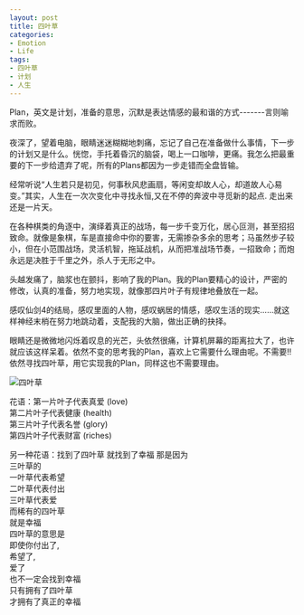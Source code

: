 ```yaml
---
layout: post
title: 四叶草
categories:
- Emotion
- Life
tags:
- 四叶草
- 计划
- 人生
---
```


Plan，英文是计划，准备的意思，沉默是表达情感的最和谐的方式-------言则喻求而败。

夜深了，望着电脑，眼睛迷迷糊糊地刺痛，忘记了自己在准备做什么事情，下一步的计划又是什么。恍惚，手托着昏沉的脑袋，喝上一口咖啡，更痛。我怎么把最重要的下一步给遗弃了呢，所有的Plans都因为一步走错而全盘皆输。

经常听说“人生若只是初见，何事秋风悲画扇，等闲变却故人心，却道故人心易变。”其实，人生在一次次变化中寻找永恒,又在不停的奔波中寻觅新的起点. 走出来 还是一片天。

在各种棋类的角逐中，演绎着真正的战场，每一步千变万化，居心叵测，甚至招招致命。就像是象棋，车是直接命中你的要害，无需掺杂多余的思考；马虽然步子较小，但在小范围战场，灵活机智，拖延战机，从而把准战场节奏，一招致命；而炮永远是决胜于千里之外，杀人于无形之中。

头越发痛了，脑浆也在颤抖，影响了我的Plan。我的Plan要精心的设计，严密的修改，认真的准备，努力地实现，就像那四片叶子有规律地叠放在一起。

感叹仙剑4的结局，感叹里面的人物，感叹蜗居的情感，感叹生活的现实……就这样神经末梢在努力地跳动着，支配我的大脑，做出正确的抉择。

眼睛还是微微地闪烁着叹息的光芒，头依然很痛，计算机屏幕的距离拉大了，也许就应该这样呆着。依然不变的思考我的Plan，喜欢上它需要什么理由呢。不需要!!依然寻找四叶草，用它实现我的Plan，同样这也不需要理由。

![四叶草](http://i.imgur.com/5uwdj.jpg)

花语：第一片叶子代表真爱 (love)   
第二片叶子代表健康 (health)   
第三片叶子代表名誉 (glory)   
第四片叶子代表财富 (riches)

另一种花语：找到了四叶草   就找到了幸福   那是因为   
三叶草的   
一叶草代表希望   
二叶草代表付出   
三叶草代表爱   
而稀有的四叶草   
就是幸福   
四叶草的意思是   
即使你付出了,   
希望了,   
爱了   
也不一定会找到幸福   
只有拥有了四叶草   
才拥有了真正的幸福   

